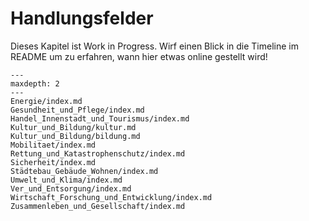 # Handlungsfelder

Dieses Kapitel ist Work in Progress. Wirf einen Blick in die Timeline im README um zu erfahren, wann hier etwas online gestellt wird! 

```{toctree}
---
maxdepth: 2
---
Energie/index.md
Gesundheit_und_Pflege/index.md
Handel_Innenstadt_und_Tourismus/index.md
Kultur_und_Bildung/kultur.md
Kultur_und_Bildung/bildung.md
Mobilitaet/index.md
Rettung_und_Katastrophenschutz/index.md
Sicherheit/index.md
Städtebau_Gebäude_Wohnen/index.md
Umwelt_und_Klima/index.md
Ver_und_Entsorgung/index.md
Wirtschaft_Forschung_und_Entwicklung/index.md
Zusammenleben_und_Gesellschaft/index.md
```
